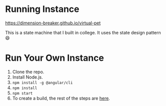 # Running Instance
https://dimension-breaker.github.io/virtual-pet

This is a state machine that I built in college. It uses the state design pattern :smile:

# Run Your Own Instance
1. Clone the repo.
2. Install Node.js.
3. `npm install -g @angular/cli`
4. `npm install`
5. `npm start`
6. To create a build, the rest of the steps are [here](https://angular.io/guide/deployment).
